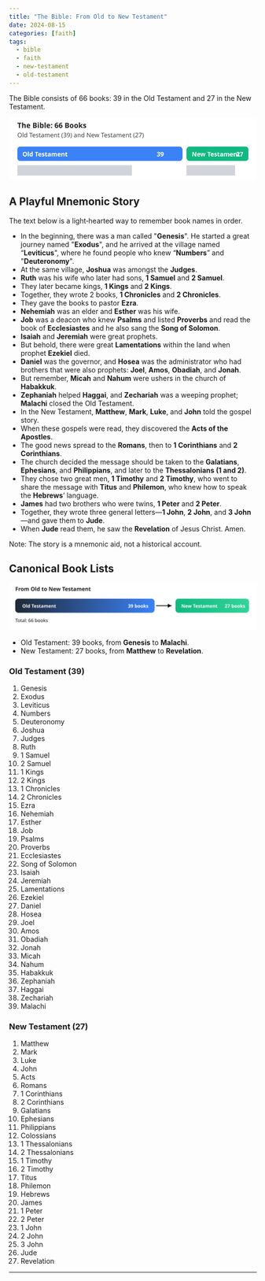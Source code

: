 ```yaml
---
title: "The Bible: From Old to New Testament"
date: 2024-08-15
categories: [faith]
tags:
  - bible
  - faith
  - new-testament
  - old-testament
---
```


The Bible consists of 66 books: 39 in the Old Testament and 27 in the New Testament.

![Bible book counts](/assets/images/bible-ot-nt-bars.svg)

## A Playful Mnemonic Story

The text below is a light‑hearted way to remember book names in order.

- In the beginning, there was a man called "**Genesis**". He started a great journey named "**Exodus**", and he arrived at the village named “**Leviticus**", where he found people who knew “**Numbers**” and "**Deuteronomy**".
- At the same village, **Joshua** was amongst the **Judges**.
- **Ruth** was his wife who later had sons, **1 Samuel** and **2 Samuel**.
- They later became kings, **1 Kings** and **2 Kings**.
- Together, they wrote 2 books, **1 Chronicles** and **2 Chronicles**.
- They gave the books to pastor **Ezra**.
- **Nehemiah** was an elder and **Esther** was his wife.
- **Job** was a deacon who knew **Psalms** and listed **Proverbs** and read the book of **Ecclesiastes** and he also sang the **Song of Solomon**.
- **Isaiah** and **Jeremiah** were great prophets.
- But behold, there were great **Lamentations** within the land when prophet **Ezekiel** died.
- **Daniel** was the governor, and **Hosea** was the administrator who had brothers that were also prophets: **Joel**, **Amos**, **Obadiah**, and **Jonah**.
- But remember, **Micah** and **Nahum** were ushers in the church of **Habakkuk**.
- **Zephaniah** helped **Haggai**, and **Zechariah** was a weeping prophet; **Malachi** closed the Old Testament.
- In the New Testament, **Matthew**, **Mark**, **Luke**, and **John** told the gospel story.
- When these gospels were read, they discovered the **Acts of the Apostles**.
- The good news spread to the **Romans**, then to **1 Corinthians** and **2 Corinthians**.
- The church decided the message should be taken to the **Galatians**, **Ephesians**, and **Philippians**, and later to the **Thessalonians (1 and 2)**.
- They chose two great men, **1 Timothy** and **2 Timothy**, who went to share the message with **Titus** and **Philemon**, who knew how to speak the **Hebrews**’ language.
- **James** had two brothers who were twins, **1 Peter** and **2 Peter**.
- Together, they wrote three general letters—**1 John**, **2 John**, and **3 John**—and gave them to **Jude**.
- When **Jude** read them, he saw the **Revelation** of Jesus Christ. Amen.

Note: The story is a mnemonic aid, not a historical account.

## Canonical Book Lists

![From Old to New Testament](/assets/images/bible-ot-nt-timeline.svg)

- Old Testament: 39 books, from **Genesis** to **Malachi**.
- New Testament: 27 books, from **Matthew** to **Revelation**.

### Old Testament (39)
1. Genesis
2. Exodus
3. Leviticus
4. Numbers
5. Deuteronomy
6. Joshua
7. Judges
8. Ruth
9. 1 Samuel
10. 2 Samuel
11. 1 Kings
12. 2 Kings
13. 1 Chronicles
14. 2 Chronicles
15. Ezra
16. Nehemiah
17. Esther
18. Job
19. Psalms
20. Proverbs
21. Ecclesiastes
22. Song of Solomon
23. Isaiah
24. Jeremiah
25. Lamentations
26. Ezekiel
27. Daniel
28. Hosea
29. Joel
30. Amos
31. Obadiah
32. Jonah
33. Micah
34. Nahum
35. Habakkuk
36. Zephaniah
37. Haggai
38. Zechariah
39. Malachi

### New Testament (27)
1. Matthew
2. Mark
3. Luke
4. John
5. Acts
6. Romans
7. 1 Corinthians
8. 2 Corinthians
9. Galatians
10. Ephesians
11. Philippians
12. Colossians
13. 1 Thessalonians
14. 2 Thessalonians
15. 1 Timothy
16. 2 Timothy
17. Titus
18. Philemon
19. Hebrews
20. James
21. 1 Peter
22. 2 Peter
23. 1 John
24. 2 John
25. 3 John
26. Jude
27. Revelation

---
